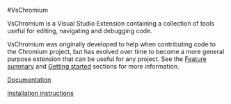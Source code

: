 #VsChromium

VsChromium is a Visual Studio Extension containing a collection of tools useful for editing, navigating and debugging code.

VsChromium was originally developed to help when contributing code to the Chromium project, but has evolved over time to become a more general purpose extension that can be useful for any project. See the [Feature summary](http://chromium.github.io/vs-chromium/#feature-summary) and [Getting started](http://chromium.github.io/vs-chromium/#getting-started) sections for more information.

[Documentation](http://chromium.github.io/vs-chromium)

[Installation instructions](http://chromium.github.io/vs-chromium/#installation)
